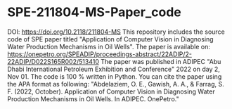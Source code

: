 # SPE-211804-MS-Paper_code
DOI: https://doi.org/10.2118/211804-MS
This repository includes the source code of SPE paper titled "Application of Computer Vision in Diagnosing Water Production Mechanisms in Oil Wells".
The paper is available on: https://onepetro.org/SPEADIP/proceedings-abstract/22ADIP/2-22ADIP/D022S165R002/513410
The paper was published in ADIPEC "Abu Dhabi International Petroleum Exhibition and Conference" 2022 on day 2, Nov 01.
The code is 100 % written in Python.
You can cite the paper using the APA format as following: "Abdelaziem, O. E., Gawish, A. A., & Farrag, S. F. (2022, October). Application of Computer Vision in Diagnosing Water Production Mechanisms in Oil Wells. In ADIPEC. OnePetro."
